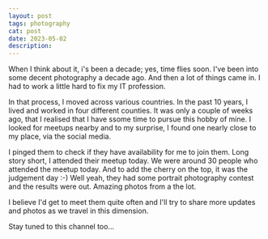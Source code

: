 ```yaml
---
layout: post
tags: photography
cat: post
date: 2023-05-02
description: 
---
```


When I think about it, i's been a decade; yes, time flies soon. I've been into some decent photography a decade ago. And then a lot of things came in. I had to work a little hard to fix my IT profession. 

In that process, I moved across various countries. In the past 10 years, I lived and worked in four different counties. It was only a couple of weeks ago, that I realised that I have ssome time to pursue this hobby of mine. I looked for meetups nearby and to my surprise, I found one nearly close to my place, via the social media.

I pinged them to check if they have availability for me to join them. Long story short, I attended their meetup today. We were around 30 people who attended the meetup today. And to add the cherry on the top, it was the judgement day :-) Well yeah, they had some portrait photography contest and the results were out. Amazing photos from a the lot. 

I believe I'd get to meet them quite often and I'll try to share more updates and photos as we travel in this dimension. 

Stay tuned to this channel too...